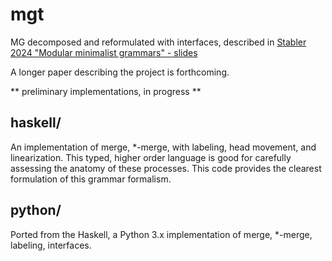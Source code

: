 # mgt
MG decomposed and reformulated with interfaces, described in 
[Stabler 2024 "Modular minimalist grammars" - slides](https://github.com/epstabler/mgt/slidesAnnotatedApps3.pdf)

A longer paper describing the project is forthcoming.

** preliminary implementations, in progress **

## haskell/

An implementation of merge, *-merge, with labeling, head movement, and linearization.
This typed, higher order language is good for carefully assessing the anatomy of these processes.
This code provides the clearest formulation of this grammar formalism.

## python/ 

Ported from the Haskell, a Python 3.x implementation of merge, *-merge, labeling, interfaces.

